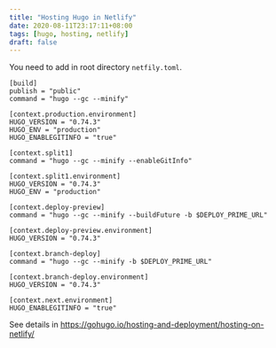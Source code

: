 ```yaml
---
title: "Hosting Hugo in Netlify"
date: 2020-08-11T23:17:11+08:00
tags: [hugo, hosting, netlify]
draft: false
---
```


You need to add in root directory `netfily.toml`. 
```
[build]
publish = "public"
command = "hugo --gc --minify"

[context.production.environment]
HUGO_VERSION = "0.74.3"
HUGO_ENV = "production"
HUGO_ENABLEGITINFO = "true"

[context.split1]
command = "hugo --gc --minify --enableGitInfo"

[context.split1.environment]
HUGO_VERSION = "0.74.3"
HUGO_ENV = "production"

[context.deploy-preview]
command = "hugo --gc --minify --buildFuture -b $DEPLOY_PRIME_URL"

[context.deploy-preview.environment]
HUGO_VERSION = "0.74.3"

[context.branch-deploy]
command = "hugo --gc --minify -b $DEPLOY_PRIME_URL"

[context.branch-deploy.environment]
HUGO_VERSION = "0.74.3"

[context.next.environment]
HUGO_ENABLEGITINFO = "true"
```

See details in https://gohugo.io/hosting-and-deployment/hosting-on-netlify/
